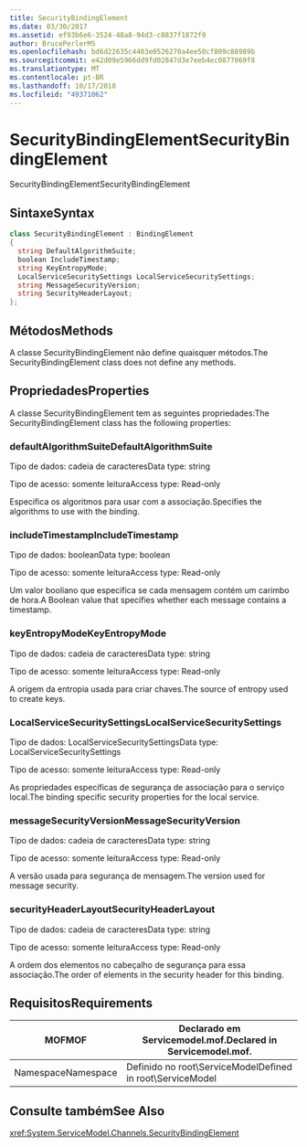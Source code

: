 ```yaml
---
title: SecurityBindingElement
ms.date: 03/30/2017
ms.assetid: ef93b6e6-3524-48a8-94d3-c8837f1872f9
author: BrucePerlerMS
ms.openlocfilehash: bd6d22635c4403e0526270a4ee50cf809c88989b
ms.sourcegitcommit: e42d09e5966dd9fd02847d3e7eeb4ec0877069f8
ms.translationtype: MT
ms.contentlocale: pt-BR
ms.lasthandoff: 10/17/2018
ms.locfileid: "49371062"
---
```

# <a name="securitybindingelement"></a><span data-ttu-id="2d86d-102">SecurityBindingElement</span><span class="sxs-lookup"><span data-stu-id="2d86d-102">SecurityBindingElement</span></span>
<span data-ttu-id="2d86d-103">SecurityBindingElement</span><span class="sxs-lookup"><span data-stu-id="2d86d-103">SecurityBindingElement</span></span>  
  
## <a name="syntax"></a><span data-ttu-id="2d86d-104">Sintaxe</span><span class="sxs-lookup"><span data-stu-id="2d86d-104">Syntax</span></span>  
  
```csharp
class SecurityBindingElement : BindingElement  
{  
  string DefaultAlgorithmSuite;  
  boolean IncludeTimestamp;  
  string KeyEntropyMode;  
  LocalServiceSecuritySettings LocalServiceSecuritySettings;  
  string MessageSecurityVersion;  
  string SecurityHeaderLayout;  
};  
```  
  
## <a name="methods"></a><span data-ttu-id="2d86d-105">Métodos</span><span class="sxs-lookup"><span data-stu-id="2d86d-105">Methods</span></span>  
 <span data-ttu-id="2d86d-106">A classe SecurityBindingElement não define quaisquer métodos.</span><span class="sxs-lookup"><span data-stu-id="2d86d-106">The SecurityBindingElement class does not define any methods.</span></span>  
  
## <a name="properties"></a><span data-ttu-id="2d86d-107">Propriedades</span><span class="sxs-lookup"><span data-stu-id="2d86d-107">Properties</span></span>  
 <span data-ttu-id="2d86d-108">A classe SecurityBindingElement tem as seguintes propriedades:</span><span class="sxs-lookup"><span data-stu-id="2d86d-108">The SecurityBindingElement class has the following properties:</span></span>  
  
### <a name="defaultalgorithmsuite"></a><span data-ttu-id="2d86d-109">defaultAlgorithmSuite</span><span class="sxs-lookup"><span data-stu-id="2d86d-109">DefaultAlgorithmSuite</span></span>  
 <span data-ttu-id="2d86d-110">Tipo de dados: cadeia de caracteres</span><span class="sxs-lookup"><span data-stu-id="2d86d-110">Data type: string</span></span>  
  
 <span data-ttu-id="2d86d-111">Tipo de acesso: somente leitura</span><span class="sxs-lookup"><span data-stu-id="2d86d-111">Access type: Read-only</span></span>  
  
 <span data-ttu-id="2d86d-112">Especifica os algoritmos para usar com a associação.</span><span class="sxs-lookup"><span data-stu-id="2d86d-112">Specifies the algorithms to use with the binding.</span></span>  
  
### <a name="includetimestamp"></a><span data-ttu-id="2d86d-113">includeTimestamp</span><span class="sxs-lookup"><span data-stu-id="2d86d-113">IncludeTimestamp</span></span>  
 <span data-ttu-id="2d86d-114">Tipo de dados: boolean</span><span class="sxs-lookup"><span data-stu-id="2d86d-114">Data type: boolean</span></span>  
  
 <span data-ttu-id="2d86d-115">Tipo de acesso: somente leitura</span><span class="sxs-lookup"><span data-stu-id="2d86d-115">Access type: Read-only</span></span>  
  
 <span data-ttu-id="2d86d-116">Um valor booliano que especifica se cada mensagem contém um carimbo de hora.</span><span class="sxs-lookup"><span data-stu-id="2d86d-116">A Boolean value that specifies whether each message contains a timestamp.</span></span>  
  
### <a name="keyentropymode"></a><span data-ttu-id="2d86d-117">keyEntropyMode</span><span class="sxs-lookup"><span data-stu-id="2d86d-117">KeyEntropyMode</span></span>  
 <span data-ttu-id="2d86d-118">Tipo de dados: cadeia de caracteres</span><span class="sxs-lookup"><span data-stu-id="2d86d-118">Data type: string</span></span>  
  
 <span data-ttu-id="2d86d-119">Tipo de acesso: somente leitura</span><span class="sxs-lookup"><span data-stu-id="2d86d-119">Access type: Read-only</span></span>  
  
 <span data-ttu-id="2d86d-120">A origem da entropia usada para criar chaves.</span><span class="sxs-lookup"><span data-stu-id="2d86d-120">The source of entropy used to create keys.</span></span>  
  
### <a name="localservicesecuritysettings"></a><span data-ttu-id="2d86d-121">LocalServiceSecuritySettings</span><span class="sxs-lookup"><span data-stu-id="2d86d-121">LocalServiceSecuritySettings</span></span>  
 <span data-ttu-id="2d86d-122">Tipo de dados: LocalServiceSecuritySettings</span><span class="sxs-lookup"><span data-stu-id="2d86d-122">Data type: LocalServiceSecuritySettings</span></span>  
  
 <span data-ttu-id="2d86d-123">Tipo de acesso: somente leitura</span><span class="sxs-lookup"><span data-stu-id="2d86d-123">Access type: Read-only</span></span>  
  
 <span data-ttu-id="2d86d-124">As propriedades específicas de segurança de associação para o serviço local.</span><span class="sxs-lookup"><span data-stu-id="2d86d-124">The binding specific security properties for the local service.</span></span>  
  
### <a name="messagesecurityversion"></a><span data-ttu-id="2d86d-125">messageSecurityVersion</span><span class="sxs-lookup"><span data-stu-id="2d86d-125">MessageSecurityVersion</span></span>  
 <span data-ttu-id="2d86d-126">Tipo de dados: cadeia de caracteres</span><span class="sxs-lookup"><span data-stu-id="2d86d-126">Data type: string</span></span>  
  
 <span data-ttu-id="2d86d-127">Tipo de acesso: somente leitura</span><span class="sxs-lookup"><span data-stu-id="2d86d-127">Access type: Read-only</span></span>  
  
 <span data-ttu-id="2d86d-128">A versão usada para segurança de mensagem.</span><span class="sxs-lookup"><span data-stu-id="2d86d-128">The version used for message security.</span></span>  
  
### <a name="securityheaderlayout"></a><span data-ttu-id="2d86d-129">securityHeaderLayout</span><span class="sxs-lookup"><span data-stu-id="2d86d-129">SecurityHeaderLayout</span></span>  
 <span data-ttu-id="2d86d-130">Tipo de dados: cadeia de caracteres</span><span class="sxs-lookup"><span data-stu-id="2d86d-130">Data type: string</span></span>  
  
 <span data-ttu-id="2d86d-131">Tipo de acesso: somente leitura</span><span class="sxs-lookup"><span data-stu-id="2d86d-131">Access type: Read-only</span></span>  
  
 <span data-ttu-id="2d86d-132">A ordem dos elementos no cabeçalho de segurança para essa associação.</span><span class="sxs-lookup"><span data-stu-id="2d86d-132">The order of elements in the security header for this binding.</span></span>  
  
## <a name="requirements"></a><span data-ttu-id="2d86d-133">Requisitos</span><span class="sxs-lookup"><span data-stu-id="2d86d-133">Requirements</span></span>  
  
|<span data-ttu-id="2d86d-134">MOF</span><span class="sxs-lookup"><span data-stu-id="2d86d-134">MOF</span></span>|<span data-ttu-id="2d86d-135">Declarado em Servicemodel.mof.</span><span class="sxs-lookup"><span data-stu-id="2d86d-135">Declared in Servicemodel.mof.</span></span>|  
|---------|-----------------------------------|  
|<span data-ttu-id="2d86d-136">Namespace</span><span class="sxs-lookup"><span data-stu-id="2d86d-136">Namespace</span></span>|<span data-ttu-id="2d86d-137">Definido no root\ServiceModel</span><span class="sxs-lookup"><span data-stu-id="2d86d-137">Defined in root\ServiceModel</span></span>|  
  
## <a name="see-also"></a><span data-ttu-id="2d86d-138">Consulte também</span><span class="sxs-lookup"><span data-stu-id="2d86d-138">See Also</span></span>  
 <xref:System.ServiceModel.Channels.SecurityBindingElement>
